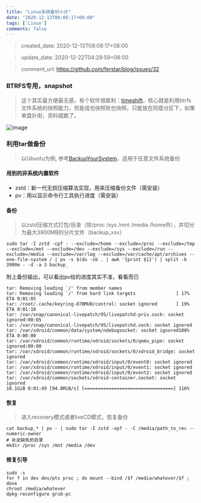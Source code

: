 ```yaml
---
title: "Linux系统备份小计"
date: "2020-12-13T08:08:17+08:00"
tags: ['Linux']
comments: false
---
```


> created_date: 2020-12-13T08:08:17+08:00

> update_date: 2020-12-22T04:29:59+08:00

> comment_url: https://github.com/ferstar/blog/issues/32

### BTRFS专用，snapshot

> 这个其实最方便最无感，有个软件很犀利：[timeshift](https://github.com/teejee2008/timeshift)，核心就是利用btrfs文件系统的快照能力，但是成也快照败也快照，只能放在同盘分区下，如果单盘扑街，资料就跪了。

![image](https://user-images.githubusercontent.com/2854276/102006755-83a85780-3d5e-11eb-8c52-22be45b05e78.png)

### 利用tar做备份

> 以Ubuntu为例, 参考[BackuoYourSystem](https://help.ubuntu.com/community/BackupYourSystem/TAR)，适用于任意文件系统备份

#### 用到的非系统内置软件
- zstd：新一代无损压缩算法实现，用来压缩备份文件（需安装）
- pv：用以显示命令行工具执行进度（需安装）

#### 备份

> 以zstd压缩方式打包/目录（除/proc /sys /mnt /media /home外），并切分为最大3900MB的分片文件（backup_xxx）

```shell
sudo tar -I zstd -cpf - --exclude=/home --exclude=/proc --exclude=/tmp --exclude=/mnt --exclude=/dev --exclude=/sys --exclude=/run --exclude=/media --exclude=/var/log --exclude=/var/cache/apt/archives --one-file-system / | pv -s $(du -sb . | awk '{print $1}') | split -b 3900m - -d -a 3 backup_
```

附上备份输出，可以看出pv给的进度其实不准，看看而已

```shell
tar: Removing leading `/' from member names
tar: Removing leading `/' from hard link targets               ] 17% ETA 0:01:05
tar: /root/.cache/keyring-87BMU0/control: socket ignored       ] 19% ETA 0:01:10
tar: /var/snap/canonical-livepatch/95/livepatchd-priv.sock: socket ignored:00:05
tar: /var/snap/canonical-livepatch/95/livepatchd.sock: socket ignored
tar: /var/xdroid/common/data/system/ndebugsocket: socket ignored108% ETA 0:00:00
tar: /var/xdroid/common/runtime/xdroid/sockets/0/qemu_pipe: socket ignored:00:00
tar: /var/xdroid/common/runtime/xdroid/sockets/0/xdroid_bridge: socket ignored
tar: /var/xdroid/common/runtime/xdroid/input/0/event0: socket ignored
tar: /var/xdroid/common/runtime/xdroid/input/0/event1: socket ignored
tar: /var/xdroid/common/runtime/xdroid/input/0/event2: socket ignored
tar: /var/xdroid/common/sockets/xdroid-container.socket: socket ignored
10.1GiB 0:01:49 [94.8MiB/s] [=================================] 116%
```

#### 恢复

> 进入recovery模式或者liveCD模式，恢复备份
```shell
cat backup_* | pv - | sudo tar -I zstd -xpf - -C /media/path_to_rec --numeric-owner
# 补足缺失的目录
mkdir /proc /sys /mnt /media /dev
```

#### 修复引导

```shell
sudo -s
for f in dev dev/pts proc ; do mount --bind /$f /media/whatever/$f ; done
chroot /media/whatever
dpkg-reconfigure grub-pc
```

